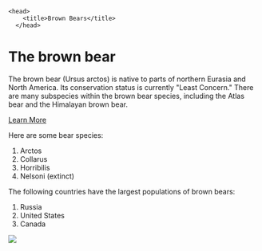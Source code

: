 


<!DOCTYPE html>
<html lang="en">

  
    <head>
        <title>Brown Bears</title>
      </head>
<body>
    <h1> The brown bear </h1>
<p>

</p>
<p>
    The brown bear (Ursus arctos) is native to parts of northern Eurasia and North America. Its conservation status is currently "Least Concern." There are many subspecies within the brown bear species, including the Atlas bear and the Himalayan brown bear.

</p>
<p>

</p>
<p>

</p>
<p>
    <a href = "https://en.wikipedia.org/wiki/Brown_bear"> Learn More</a>
</p>
<p>

</p>
<p>

</p>
Here are some bear species:
<ol>
    <li>Arctos</li>
    <li>Collarus</li>
    <li>Horribilis</li>
    <li>Nelsoni (extinct)</li>
  </ol>
<p>
    The following countries have the largest populations of brown bears:
    <ol>
        <li>Russia</li>
        <li>United States</li>
        <li>Canada</li>
      </ol>
    <img src="https://s3.amazonaws.com/codecademy-content/courses/web-101/web101-image_brownbear.jpg" />

        
    
   
